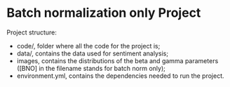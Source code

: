 # Batch normalization only Project

Project structure:
- code/, folder where all the code for the project is;
- data/, contains the data used for sentiment analysis;
- images, contains the distributions of the beta and gamma parameters ([BNO] in the filename stands for batch norm only);
- environment.yml, contains the dependencies needed to run the project.